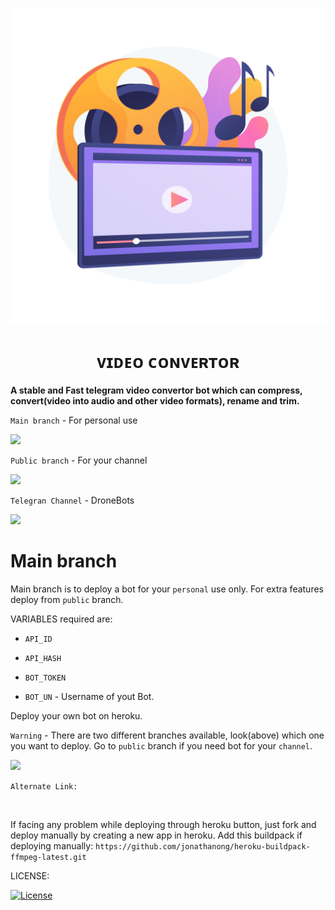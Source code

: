 <p align="center">
  <img src="./LOCAL/Wavy_Lst-14_Single-06.jpg" alt="VideoConvertor poster">
</p>
<h1 align="center">
  <b>ᴠɪᴅᴇᴏ ᴄᴏɴᴠᴇʀᴛᴏʀ</b>
</h1>

<b>A stable and Fast telegram video convertor bot which can compress, convert(video into audio and other video formats), rename and trim.</b>   

`Main branch` - For personal use
<p align="left">
<a href="https://github.com/vasusen-code/VIDEOconvertor/tree/main"> <img src="https://img.shields.io/badge/Github-main%20branch-blue?style=for-the-badge&logo=github" width="220""/></a>
</p>

`Public branch` - For your channel
<p align="left">
<a href="https://github.com/vasusen-code/VIDEOconvertor/tree/public"> <img src="https://img.shields.io/badge/Github-public%20branch-blue?style=for-the-badge&logo=github" width="220""/></a>
</p>

`Telegran Channel` - DroneBots
<p><a href="https://t.me/DroneBots"> <img src="https://img.shields.io/badge/Telegram-Join%20Channel-gold?style=for-the-badge&logo=telegram" width="220""/></a></p>

# Main branch
Main branch is to deploy a bot for your `personal` use only. For extra features deploy from `public` branch.

VARIABLES required are:

* `API_ID`

* `API_HASH`

* `BOT_TOKEN`

* `BOT_UN` - Username of yout Bot.

Deploy your own bot on heroku.

`Warning` - There are two different branches available, look(above) which one you want to deploy. Go to `public` branch if you need bot for your `channel`.
  
<p><a href="https://heroku.com/deploy"> <img src="https://img.shields.io/badge/Deploy%20To%20Heroku-black?style=for-the-badge&logo=heroku" width="250""/></a></p>

`Alternate Link:`

<p align="left"> 
    <a href="https://dashboard.heroku.com/new?button-url=https%3A%2F%2Fgithub.com%2FVasusen-code%2FVIDEOconvertor%2Ftree%2Fmain&template=https%3A%2F%2Fgithub.com%2FVasusen-code%2FVIDEOconvertor%2Ftree%2Fmain"><img src="https://img.shields.io/badge/Deploy To Heroku-2CA5E0?style=for-the-badge&logo=heroku&logoColor=white" alt="" srcset=""></a> 
</p>

If facing any problem while deploying through heroku button, just fork and deploy manually by creating a new app in heroku.
Add this buildpack if deploying manually: `https://github.com/jonathanong/heroku-buildpack-ffmpeg-latest.git`

LICENSE:

[![License](https://www.gnu.org/graphics/gplv3-127x51.png)](LICENSE)

